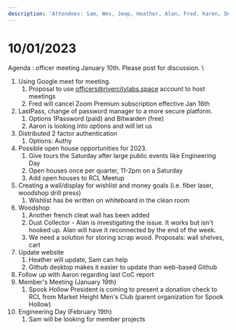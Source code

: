 ```yaml
---
description: 'Attendees: Sam, Wes, Jeep, Heather, Alan, Fred, Karen, Don, Joe'
---
```


# 10/01/2023

Agenda : officer meeting January 10th. Please post for discussion. \


1. Using Google meet for meeting.
   1. Proposal to use officers@rivercitylabs.space account to host meetings
   2. Fred will cancel Zoom Premium subscription effective Jan 16th
2. LastPass, change of password manager to a more secure platform.
   1. Options 1Password (paid) and Bitwarden (free)
   2. Aaron is looking into options and will let us&#x20;
3. Distributed 2 factor authentication
   1. Options: Authy
4. Possible open house opportunities for 2023.
   1. Give tours the Saturday after large public events like Engineering Day
   2. Open houses once per quarter, 11-2pm on a Saturday
   3. Add open houses to RCL Meetup
5. Creating a wall/display for wishlist and money goals (i.e. fiber laser, woodshop drill press)
   1. Wishlist has be written on whiteboard in the clean room
6. Woodshop
   1. Another french cleat wall has been added&#x20;
   2. Dust Collector - Alan is investigating the issue. It works but isn't hooked up. Alan will have it reconnected by the end of the week.
   3. We need a solution for storing scrap wood. Proposals: wall shelves, cart
7. Update website
   1. Heather will update, Sam can help
   2. Github desktop makes it easier to update than web-based Github
8. Follow up with Aaron regarding last CoC report
9. Member's Meeting (January 19th)
   1. Spook Hollow President is coming to present a donation check to RCL from Market Height Men's Club (parent organization for Spook Hollow)
10. Engineering Day (February 19th)
    1. Sam will be looking for member projects
